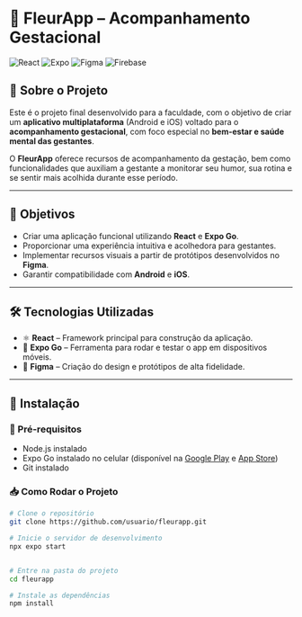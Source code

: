 # 🌸 FleurApp – Acompanhamento Gestacional

![React](https://img.shields.io/badge/React-20232A?style=for-the-badge&logo=react&logoColor=61DAFB)
![Expo](https://img.shields.io/badge/Expo-000000?style=for-the-badge&logo=expo&logoColor=white)
![Figma](https://img.shields.io/badge/Figma-F24E1E?style=for-the-badge&logo=figma&logoColor=white)
![Firebase](https://img.shields.io/badge/Firebase-FFCA28?style=for-the-badge&logo=firebase&logoColor=black)


## 📖 Sobre o Projeto
Este é o projeto final desenvolvido para a faculdade, com o objetivo de criar um **aplicativo multiplataforma** (Android e iOS) voltado para o **acompanhamento gestacional**, com foco especial no **bem-estar e saúde mental das gestantes**.  

O **FleurApp** oferece recursos de acompanhamento da gestação, bem como funcionalidades que auxiliam a gestante a monitorar seu humor, sua rotina e se sentir mais acolhida durante esse período.  

---

## 🎯 Objetivos
- Criar uma aplicação funcional utilizando **React** e **Expo Go**.  
- Proporcionar uma experiência intuitiva e acolhedora para gestantes.  
- Implementar recursos visuais a partir de protótipos desenvolvidos no **Figma**.  
- Garantir compatibilidade com **Android** e **iOS**.  

---

## 🛠️ Tecnologias Utilizadas
- ⚛️ **React** – Framework principal para construção da aplicação.  
- 📱 **Expo Go** – Ferramenta para rodar e testar o app em dispositivos móveis.  
- 🎨 **Figma** – Criação do design e protótipos de alta fidelidade.  

---

## 🚀  Instalação

### 🔧 Pré-requisitos
- Node.js instalado  
- Expo Go instalado no celular (disponível na [Google Play](https://play.google.com/store/apps/details?id=host.exp.exponent) e [App Store](https://apps.apple.com/app/expo-go/id982107779))  
- Git instalado  

### 📥 Como Rodar o Projeto
```bash
# Clone o repositório
git clone https://github.com/usuario/fleurapp.git

# Inicie o servidor de desenvolvimento
npx expo start


# Entre na pasta do projeto
cd fleurapp

# Instale as dependências
npm install

